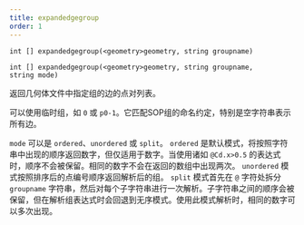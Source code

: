 ```yaml
---
title: expandedgegroup
order: 1
---
```

`int [] expandedgegroup(<geometry>geometry, string groupname)`

`int [] expandedgegroup(<geometry>geometry, string groupname, string mode)`

返回几何体文件中指定组的边的点对列表。

可以使用临时组，如 `0` 或 `p0-1`。它匹配SOP组的命名约定，特别是空字符串表示所有边。

`mode` 可以是 `ordered`、`unordered` 或 `split`。
`ordered` 是默认模式，将按照字符串中出现的顺序返回数字，但仅适用于数字。当使用诸如 `@Cd.x>0.5` 的表达式时，顺序不会被保留。相同的数字不会在返回的数组中出现两次。
`unordered` 模式按照排序后的点编号顺序返回解析后的组。
`split` 模式首先在 `@` 字符处拆分 `groupname` 字符串，然后对每个子字符串进行一次解析。子字符串之间的顺序会被保留，但在解析组表达式时会回退到无序模式。使用此模式解析时，相同的数字可以多次出现。
